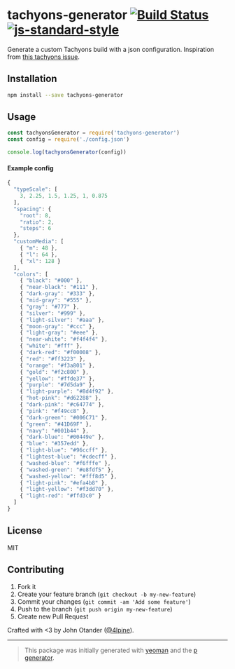 # tachyons-generator [![Build Status](https://secure.travis-ci.org/johnotander/tachyons-generator.svg?branch=master)](https://travis-ci.org/johnotander/tachyons-generator) [![js-standard-style](https://img.shields.io/badge/code%20style-standard-brightgreen.svg?style=flat)](https://github.com/feross/standard)

Generate a custom Tachyons build with a json configuration.
Inspiration from [this tachyons issue](https://github.com/tachyons-css/tachyons/issues/224).

## Installation

```bash
npm install --save tachyons-generator
```

## Usage

```javascript
const tachyonsGenerator = require('tachyons-generator')
const config = require('./config.json')

console.log(tachyonsGenerator(config))
```

#### Example config

```js
{
  "typeScale": [
    3, 2.25, 1.5, 1.25, 1, 0.875
  ],
  "spacing": {
    "root": 8,
    "ratio": 2,
    "steps": 6
  },
  "customMedia": [
    { "m": 48 },
    { "l": 64 },
    { "xl": 128 }
  ],
  "colors": [
    { "black": "#000" },
    { "near-black": "#111" },
    { "dark-gray": "#333" },
    { "mid-gray": "#555" },
    { "gray": "#777" },
    { "silver": "#999" },
    { "light-silver": "#aaa" },
    { "moon-gray": "#ccc" },
    { "light-gray": "#eee" },
    { "near-white": "#f4f4f4" },
    { "white": "#fff" },
    { "dark-red": "#f00008" },
    { "red": "#ff3223" },
    { "orange": "#f3a801" },
    { "gold": "#f2c800" },
    { "yellow": "#ffde37" },
    { "purple": "#7d5da9" },
    { "light-purple": "#8d4f92" },
    { "hot-pink": "#d62288" },
    { "dark-pink": "#c64774" },
    { "pink": "#f49cc8" },
    { "dark-green": "#006C71" },
    { "green": "#41D69F" },
    { "navy": "#001b44" },
    { "dark-blue": "#00449e" },
    { "blue": "#357edd" },
    { "light-blue": "#96ccff" },
    { "lightest-blue": "#cdecff" },
    { "washed-blue": "#f6fffe" },
    { "washed-green": "#e8fdf5" },
    { "washed-yellow": "#fff8d5" },
    { "light-pink": "#efa4b8" },
    { "light-yellow": "#f3dd70" },
    { "light-red": "#ffd3c0" }
  ]
}
```

## License

MIT

## Contributing

1. Fork it
2. Create your feature branch (`git checkout -b my-new-feature`)
3. Commit your changes (`git commit -am 'Add some feature'`)
4. Push to the branch (`git push origin my-new-feature`)
5. Create new Pull Request

Crafted with <3 by John Otander ([@4lpine](https://twitter.com/4lpine)).

***

> This package was initially generated with [yeoman](http://yeoman.io) and the [p generator](https://github.com/johnotander/generator-p.git).
